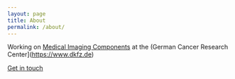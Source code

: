 ```yaml
---
layout: page
title: About
permalink: /about/
---
```


Working on [Medical Imaging Components](https://www.dkfz.de/en/mic/research/MICO/mico_projects.html) at the (German Cancer Research Center](https://www.dkfz.de) 

[Get in touch](https://www.dkfz.de/en/mic/team/people/Marco_Nolden.html)
